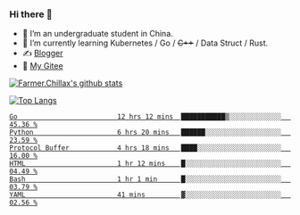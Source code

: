 ### Hi there 👋

- 🔭 I’m an undergraduate student in China.
- 🌱 I’m currently learning Kubernetes / Go / ~~C++~~ / Data Struct / Rust.
- ✍️ [Blogger](https://blog.farmer233.top)
- 🤔 [My Gitee](https://gitee.com/Farmer-chong)


[![Farmer.Chillax's github stats](https://github-readme-stats.vercel.app/api?username=FarmerChillax)](https://github.com/anuraghazra/github-readme-stats)

[![Top Langs](https://github-readme-stats.vercel.app/api/top-langs/?username=FarmerChillax&layout=compact&hide=html,css,javascript)](https://github.com/anuraghazra/github-readme-stats)

<p>
  <a href="https://wakatime.com/@Farmer">
        <!--START_SECTION:waka-->

```text
Go                         12 hrs 12 mins  ███████████▒░░░░░░░░░░░░░   45.36 %
Python                     6 hrs 20 mins   ██████░░░░░░░░░░░░░░░░░░░   23.59 %
Protocol Buffer            4 hrs 18 mins   ████░░░░░░░░░░░░░░░░░░░░░   16.00 %
HTML                       1 hr 12 mins    █░░░░░░░░░░░░░░░░░░░░░░░░   04.49 %
Bash                       1 hr 1 min      █░░░░░░░░░░░░░░░░░░░░░░░░   03.79 %
YAML                       41 mins         ▓░░░░░░░░░░░░░░░░░░░░░░░░   02.56 %
```

<!--END_SECTION:waka-->
  </a>
</p>

<!--
**Farmer-chong/Farmer-chong** is a ✨ _special_ ✨ repository because its `README.md` (this file) appears on your GitHub profile.

Here are some ideas to get you started:

- 🔭 I’m currently working on ...
- 🌱 I’m currently learning ...
- 👯 I’m looking to collaborate on ...
- 🤔 I’m looking for help with ...
- 💬 Ask me about ...
- 📫 How to reach me: ...
- 😄 Pronouns: ...
- ⚡ Fun fact: ...
-->

